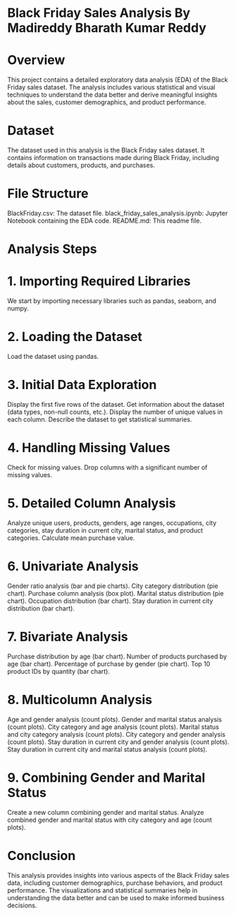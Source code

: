 # Black Friday Sales Analysis By Madireddy Bharath Kumar Reddy
# Overview
This project contains a detailed exploratory data analysis (EDA) of the Black Friday sales dataset. The analysis includes various statistical and visual techniques to understand the data better and derive meaningful insights about the sales, customer demographics, and product performance.

# Dataset
The dataset used in this analysis is the Black Friday sales dataset. It contains information on transactions made during Black Friday, including details about customers, products, and purchases.

# File Structure
BlackFriday.csv: The dataset file.
black_friday_sales_analysis.ipynb: Jupyter Notebook containing the EDA code.
README.md: This readme file.
# Analysis Steps
# 1. Importing Required Libraries
We start by importing necessary libraries such as pandas, seaborn, and numpy.

# 2. Loading the Dataset
Load the dataset using pandas.

# 3. Initial Data Exploration
Display the first five rows of the dataset.
Get information about the dataset (data types, non-null counts, etc.).
Display the number of unique values in each column.
Describe the dataset to get statistical summaries.
# 4. Handling Missing Values
Check for missing values.
Drop columns with a significant number of missing values.
# 5. Detailed Column Analysis
Analyze unique users, products, genders, age ranges, occupations, city categories, stay duration in current city, marital status, and product categories.
Calculate mean purchase value.
# 6. Univariate Analysis
Gender ratio analysis (bar and pie charts).
City category distribution (pie chart).
Purchase column analysis (box plot).
Marital status distribution (pie chart).
Occupation distribution (bar chart).
Stay duration in current city distribution (bar chart).
# 7. Bivariate Analysis
Purchase distribution by age (bar chart).
Number of products purchased by age (bar chart).
Percentage of purchase by gender (pie chart).
Top 10 product IDs by quantity (bar chart).
# 8. Multicolumn Analysis
Age and gender analysis (count plots).
Gender and marital status analysis (count plots).
City category and age analysis (count plots).
Marital status and city category analysis (count plots).
City category and gender analysis (count plots).
Stay duration in current city and gender analysis (count plots).
Stay duration in current city and marital status analysis (count plots).
# 9. Combining Gender and Marital Status
Create a new column combining gender and marital status.
Analyze combined gender and marital status with city category and age (count plots).
# Conclusion
This analysis provides insights into various aspects of the Black Friday sales data, including customer demographics, purchase behaviors, and product performance. The visualizations and statistical summaries help in understanding the data better and can be used to make informed business decisions.
